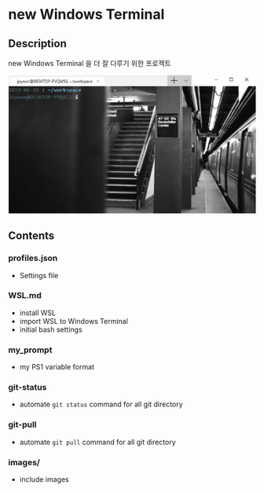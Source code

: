 # new Windows Terminal

## Description

new Windows Terminal 을 더 잘 다루기 위한 프로젝트



![](./images/wsl_on_windows_terminal.png)



## Contents

### profiles.json

- Settings file



### WSL.md

- install WSL
- import WSL to Windows Terminal
- initial bash settings



### my_prompt

- my PS1 variable format



### git-status

- automate `git status` command for all git directory



### git-pull

- automate `git pull` command for all git directory




### images/

- include images